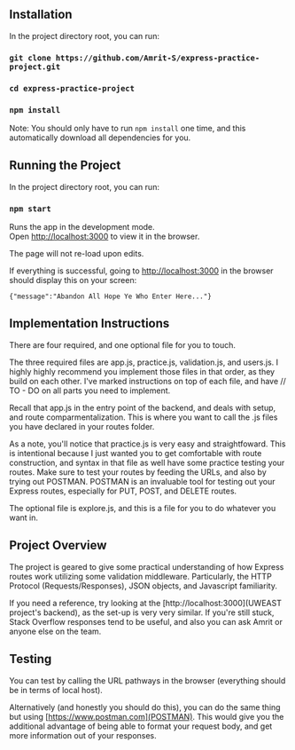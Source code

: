 ## Installation 

In the project directory root, you can run:

### `git clone https://github.com/Amrit-S/express-practice-project.git`
### `cd express-practice-project`
### `npm install`

Note: You should only have to run `npm install` one time, and this automatically download all dependencies for you. 

## Running the Project 

In the project directory root, you can run:

### `npm start`

Runs the app in the development mode.\
Open [http://localhost:3000](http://localhost:3000) to view it in the browser.

The page will not re-load upon edits. 

If everything is successful, going to [http://localhost:3000](http://localhost:3000) in the browser should display
this on your screen: 

`{"message":"Abandon All Hope Ye Who Enter Here..."}`

## Implementation Instructions 

There are four required, and one optional file for you to touch. 

The three required files are app.js, practice.js, validation.js, and users.js. I highly highly recommend you 
implement those files in that order, as they build on each other. I've marked instructions on top of each file,
and have // TO - DO on all parts you need to implement. 

Recall that app.js in the entry point of the backend, and deals with setup, and route comparmentalization. This is where
you want to call the .js files you have declared in your routes folder. 

As a note, you'll notice that practice.js is very easy and straightfoward. This is intentional because I just wanted
you to get comfortable with route construction, and syntax in that file as well have some practice testing your routes. Make sure
to test your routes by feeding the URLs, and also by trying out POSTMAN. POSTMAN is an invaluable tool for testing out your
Express routes, especially for PUT, POST, and DELETE routes. 

The optional file is explore.js, and this is a file for you to do whatever you want in. 

## Project Overview

The project is geared to give some practical understanding of how Express routes work utilizing some validation middleware. 
Particularly, the HTTP Protocol (Requests/Responses), JSON objects, and Javascript familiarity. 

If you need a reference, try looking at the [http://localhost:3000](UWEAST project's backend), as the set-up is very very similar. If you're still stuck, Stack Overflow responses tend to be useful, and also you can ask Amrit or anyone else on 
the team. 

## Testing

You can test by calling the URL pathways in the browser (everything should be in terms of local host). 

Alternatively (and honestly you should do this), you can do the same thing but using [https://www.postman.com](POSTMAN). This would give you the additional advantage of being able to format your request body, and get more information out of your responses. 